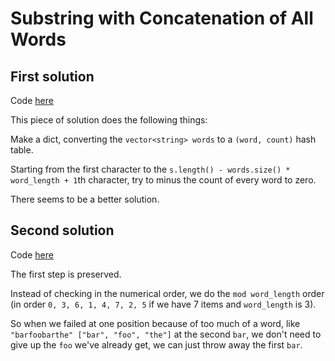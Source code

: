 # Substring with Concatenation of All Words

## First solution

Code [here](solution_1.cpp)

This piece of solution does the following things:

Make a dict, converting the `vector<string> words` to a `(word, count)` hash table.

Starting from the first character to the `s.length() - words.size() * word_length + 1`th character, try to minus the count of every word to zero.

There seems to be a better solution.

## Second solution

Code [here](solution_2.cpp)

The first step is preserved.

Instead of checking in the numerical order, we do the `mod word_length` order (in order `0, 3, 6, 1, 4, 7, 2, 5` if we have 7 items and `word_length` is 3).

So when we failed at one position because of too much of a word, like `"barfoobarthe" ["bar", "foo", "the"]` at the second `bar`, we don't need to give up the `foo` we've already get, we can just throw away the first `bar`.
